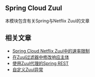 ## Spring Cloud Zuul

本模块包含有关Spring与Netflix Zuul的文章

## 相关文章

+ [Spring Cloud Netflix Zuul中的速率限制](http://tu-yucheng.github.io/springcloud/2023/05/13/spring-cloud-zuul-rate-limit.html)
+ [在Zuul过滤器中修改响应主体](http://tu-yucheng.github.io/springcloud/2023/05/13/zuul-filter-modifying-response-body.html)
+ [使用Zuul代理的Spring REST](http://tu-yucheng.github.io/springcloud/2023/05/13/spring-rest-with-zuul-proxy.html)
+ [自定义Zuul异常](http://tu-yucheng.github.io/springcloud/2023/05/13/zuul-customize-exception.html)